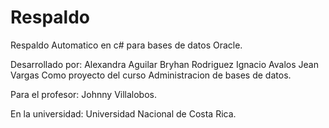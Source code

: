 # Respaldo
Respaldo Automatico en c# para bases de datos Oracle.

Desarrollado por: 
                  Alexandra Aguilar
                  Bryhan Rodriguez
                  Ignacio Avalos
                  Jean Vargas
Como proyecto del curso Administracion de bases de datos.

Para el profesor:
                  Johnny Villalobos.
                  
En la universidad:
                  Universidad Nacional de Costa Rica.
